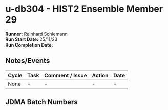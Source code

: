 # u-db304 - HIST2 Ensemble Member 29

**Runner:**  Reinhard Schiemann  
**Run Start Date:**  25/11/23  
**Run Completion Date:**   

## Notes/Events

| Cycle | Task | Comment / Issue | Action | Date |
| ---   | ---  | ---             | ---    | ---  |
| None  | -  | -           | -    | -  |

## JDMA Batch Numbers
